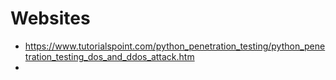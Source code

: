# Websites
- https://www.tutorialspoint.com/python_penetration_testing/python_penetration_testing_dos_and_ddos_attack.htm
- 